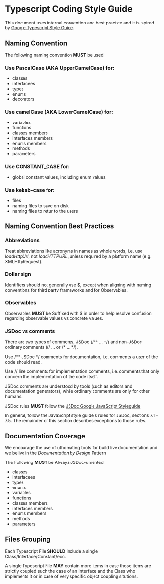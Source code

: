 # Typescript Coding Style Guide
This document uses internal convention and best practice and it is ispired by [Google Typescript Style Guide](https://google.github.io/styleguide/jsguide.html).

## Naming Convention
The following naming convention **MUST** be used


### Use PascalCase (AKA UpperCamelCase) for: 
- classes 
- interfacees 
- types   
- enums 
- decorators 


### Use camelCase (AKA LowerCamelCase) for: 
- variables 
- functions 
- classes members 
- interfaces members 
- enums members
- methods 
- parameters

### Use CONSTANT_CASE for:
- global constant values, including enum values

### Use kebab-case for:
- files
- naming files to save on disk
- naming files to retur to the users

## Naming Convention Best Practices

### Abbreviations
Treat abbreviations like acronyms in names as whole words, i.e. use *loadHttpUrl*, not *loadHTTPURL*, unless required by a platform name (e.g. XMLHttpRequest).

### Dollar sign
Identifiers should not generally use $, except when aligning with naming conventions for third party frameworks and for Observables.

### Observables
Observables **MUST** be Suffixed with $ in order to help resolve confusion regarding observable values vs concrete values. 


### JSDoc vs comments
There are two types of comments, JSDoc (/\*\* ... \*/) and non-JSDoc ordinary comments (// ... or /\* ... \*/).

Use /\*\* JSDoc \*/ comments for documentation, i.e. comments a user of the code should read.

Use // line comments for implementation comments, i.e. comments that only concern the implementation of the code itself.

JSDoc comments are understood by tools (such as editors and documentation generators), while ordinary comments are only for other humans.

JSDoc rules **MUST** follow the [JSDoc Google JavaScript Styleguide](https://google.github.io/styleguide/jsguide.html#jsdoc-tags)

In general, follow the JavaScript style guide's rules for JSDoc, sections 7.1 - 7.5. The remainder of this section describes exceptions to those rules.

## Documentation Coverage
We encourage the use of uthomating tools for build live documentation and we belive in the *Documentation by Design* Pattern 

The Following **MUST** be Always JSDoc-umented
- classes 
- interfacees 
- types   
- enums 
- variables 
- functions 
- classes members 
- interfaces members 
- enums members
- methods 
- parameters

## Files Grouping

Each Typescript File **SHOULD** include a single Class/Interface/Constant/ecc.

A single Typescript File **MAY** contain more items in case those items are strictly coupled such the case of an Interface and the Class who implements it or in case of very specific object coupling situtions. 


